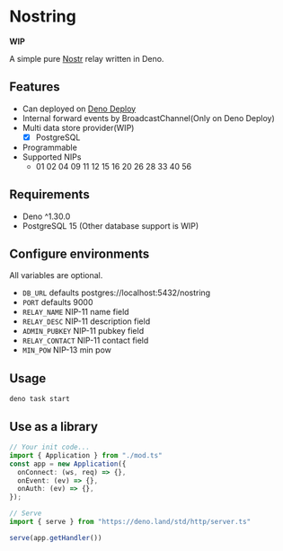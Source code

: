 # Nostring

**WIP**

A simple pure [Nostr](https://github.com/nostr-protocol/nostr) relay written in Deno.

## Features

- Can deployed on [Deno Deploy](https://deno.com/deploy)
- Internal forward events by BroadcastChannel(Only on Deno Deploy)
- Multi data store provider(WIP)
  - [x] PostgreSQL
- Programmable
- Supported NIPs
  - 01 02 04 09 11 12 15 16 20 26 28 33 40 56

## Requirements

- Deno ^1.30.0
- PostgreSQL 15 (Other database support is WIP)

## Configure environments

All variables are optional.

- `DB_URL` defaults postgres://localhost:5432/nostring
- `PORT` defaults 9000
- `RELAY_NAME` NIP-11 name field
- `RELAY_DESC` NIP-11 description field
- `ADMIN_PUBKEY` NIP-11 pubkey field
- `RELAY_CONTACT` NIP-11 contact field
- `MIN_POW` NIP-13 min pow

## Usage

```
deno task start
```

## Use as a library

```ts
// Your init code...
import { Application } from "./mod.ts"
const app = new Application({
  onConnect: (ws, req) => {},
  onEvent: (ev) => {},
  onAuth: (ev) => {},
});

// Serve
import { serve } from "https://deno.land/std/http/server.ts"

serve(app.getHandler())
```

